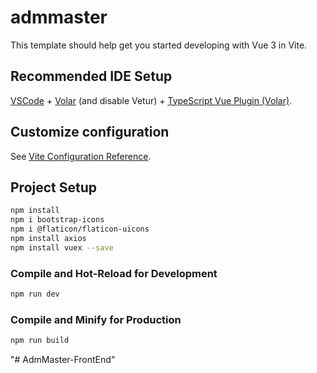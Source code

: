 # admmaster

This template should help get you started developing with Vue 3 in Vite.

## Recommended IDE Setup

[VSCode](https://code.visualstudio.com/) + [Volar](https://marketplace.visualstudio.com/items?itemName=Vue.volar) (and disable Vetur) + [TypeScript Vue Plugin (Volar)](https://marketplace.visualstudio.com/items?itemName=Vue.vscode-typescript-vue-plugin).

## Customize configuration

See [Vite Configuration Reference](https://vitejs.dev/config/).

## Project Setup

```sh
npm install
npm i bootstrap-icons
npm i @flaticon/flaticon-uicons
npm install axios
npm install vuex --save
```

### Compile and Hot-Reload for Development

```sh
npm run dev
```

### Compile and Minify for Production

```sh
npm run build
```
"# AdmMaster-FrontEnd" 
